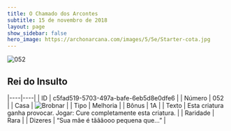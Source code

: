```yaml
---
title: O Chamado dos Arcontes
subtitle: 15 de novembro de 2018
layout: page
show_sidebar: false
hero_image: https://archonarcana.com/images/5/5e/Starter-cota.jpg
---
```


![052](https://cdn.keyforgegame.com/media/card_front/pt/341_052_9664WG465QGC_pt.png)

## Rei do Insulto

|----|----|
| ID | c5fad519-5703-497a-bafe-6eb5d8e0dfe6 |
| Número | 052 |
| Casa | ![Brobnar](https://archonarcana.com/images/thumb/e/e0/Brobnar.png/22px-Brobnar.png "Brobnar") |
| Tipo | Melhoria |
| Bônus | 1A |
| Texto | Esta criatura ganha provocar. Jogar: Cure completamente esta criatura. |
| Raridade | Rara |
| Dizeres | “Sua mãe é tãããooo pequena que...” |